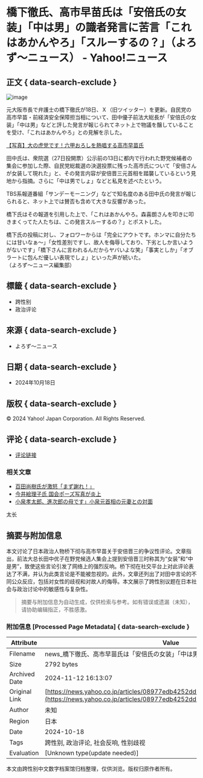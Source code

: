 # 橋下徹氏、高市早苗氏は「安倍氏の女装」「中は男」の識者発言に苦言「これはあかんやろ」「スルーするの？」（よろず～ニュース） - Yahoo!ニュース

## 正文 { data-search-exclude }


![image](https://newsatcl-pctr.c.yimg.jp/t/amd-img/20241018-11582286-yorozuns-000-29905702-view.jpg?exp=10800)

元大阪市長で弁護士の橋下徹氏が18日、Ｘ（旧ツイッター）を更新。自民党の高市早苗・前経済安全保障担当相について、田中優子前法大総長が「安倍氏の女装」「中は男」などと評した発言が報じられてネット上で物議を醸していることを受け、「これはあかんやろ」との見解を示した。 

[【写真】大の虎党です！六甲おろしを熱唱する高市早苗氏](https://yorozoonews.jp/article/15471033?p=28857941&ro=15471033&ri=0)  

田中氏は、衆院選（27日投開票）公示前の13日に都内で行われた野党候補者の集会に参加した際、自民党総裁選の決選投票に残った高市氏について「安倍さんが女装して現れた」と、その発言内容が安倍晋三元首相を踏襲しているという見地から指摘。さらに「中は男でしょ」などと私見を述べたという。  

TBS系報道番組「サンデーモーニング」などで知名度のある田中氏の発言が報じられると、ネット上では賛否も含めて大きな反響があった。  

橋下氏はその報道を引用した上で、「これはあかんやろ。森喜朗さんを叩きに叩きまくってた人たちは、この発言スルーするの？」とポストした。  

橋下氏の投稿に対し、フォロワーからは「完全にアウトです。ホンマに自分たちには甘いなぁ～」「女性差別ですし、故人を侮辱しており、下劣としか言いようがないです」「橋下さんに言われるんだからヤバいよな笑」「事実としか」「オブラートに包んだ優しい表現でしょ」といった声が続いた。  
（よろず～ニュース編集部）

## 標籤 { data-search-exclude }
- 跨性别
- 政治评论

## 來源 { data-search-exclude }
- よろず～ニュース

## 日期 { data-search-exclude }
- 2024年10月18日

## 版权 { data-search-exclude }
© 2024 Yahoo! Japan Corporation. All Rights Reserved.  

## 评论 { data-search-exclude }
- [评论链接](https://news.yahoo.co.jp/articles/08977edb4252dd556a2ab650c4c50dd4739b17ba/comments)

### 相关文章
- [百田尚樹氏が激怒「まず謝れ！」](https://yorozoonews.jp/article/14405421?ro=15471033&ri=1)
- [今井絵理子氏 国会ポーズ写真が炎上](https://yorozoonews.jp/article/15467339?ro=15471033&ri=2)
- [小泉孝太郎、進次郎の母です」小泉元首相の元妻との対面](https://yorozoonews.jp/article/15398296?ro=15471033&ri=3)

太长

## 摘要与附加信息

<!-- tcd_abstract -->
本文讨论了日本政治人物桥下彻与高市早苗关于安倍晋三的争议性评论。文章指出，前法大总长田中优子在野党候选人集会上提到安倍晋三时称其为“女装”和“中是男”，致使这些言论引发了网络上的强烈反响。桥下彻在社交平台上对此评论表达了不满，并认为此类言论是不能被忽视的。此外，文章还列出了对田中言论的不同公众反应，包括对女性的歧视和对故人的侮辱。本文展示了跨性别议题在日本社会与政治讨论中的敏感性与复杂性。
<!-- tcd_abstract_end -->

> 摘要与附加信息为自动生成，仅供检索与参考。如有错误或遗漏（未知），请协助编辑指正，不胜感激。

### 附加信息 [Processed Page Metadata] { data-search-exclude }

| Attribute       | Value                                  |
|-----------------|----------------------------------------|
| Filename        | news_橋下徹氏、高市早苗氏は「安倍氏の女装」「中は男」の識者発言に_.md                             |
| Size            | 2792 bytes                           |
| Archived Date   | 2024-11-12 16:13:07                             |
| Original Link   | [https://news.yahoo.co.jp/articles/08977edb4252dd556a2ab650c4c50dd4739b17ba](https://news.yahoo.co.jp/articles/08977edb4252dd556a2ab650c4c50dd4739b17ba)                       |
| Author          | 未知                               |
| Region          | 日本                               |
| Date            | 2024-10-18                                 |
| Tags            | 跨性别, 政治评论, 社会反响, 性别歧视                                 |
| Evaluation            | [Unknown type(update needed)]                                 |
<!-- tcd_table_end -->

本文由跨性别中文数字档案馆归档整理，仅供浏览。版权归原作者所有。
